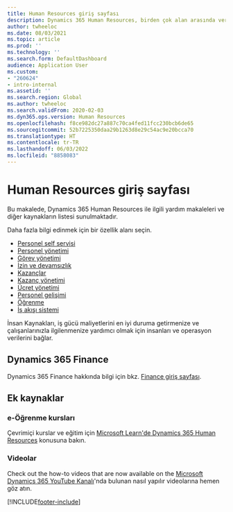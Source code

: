 ```yaml
---
title: Human Resources giriş sayfası
description: Dynamics 365 Human Resources, birden çok alan arasında veri güdümlü çalışan deneyimleri oluşturmak için ihtiyacınız olan işgücü öngörüleri sağlar.
author: twheeloc
ms.date: 08/03/2021
ms.topic: article
ms.prod: ''
ms.technology: ''
ms.search.form: DefaultDashboard
audience: Application User
ms.custom:
- "260624"
- intro-internal
ms.assetid: ''
ms.search.region: Global
ms.author: twheeloc
ms.search.validFrom: 2020-02-03
ms.dyn365.ops.version: Human Resources
ms.openlocfilehash: f8ce982dc27a887c70ca4fed11fcc230bcb6de65
ms.sourcegitcommit: 52b7225350daa29b1263d8e29c54ac9e20bcca70
ms.translationtype: HT
ms.contentlocale: tr-TR
ms.lasthandoff: 06/03/2022
ms.locfileid: "8858083"
---
```

# <a name="human-resources-home-page"></a>Human Resources giriş sayfası



Bu makalede, Dynamics 365 Human Resources ile ilgili yardım makaleleri ve diğer kaynakların listesi sunulmaktadır. 

Daha fazla bilgi edinmek için bir özellik alanı seçin.

- [Personel self servisi](hr-employee-manager-self-service-overview.md)
- [Personel yönetimi](hr-personnel-departments-jobs-positions.md)
- [Görev yönetimi](hr-task-mgmt.md)
- [İzin ve devamsızlık](hr-leave-and-absence-overview.md)
- [Kazançlar](hr-benefits-manage-program.md)
- [Kazanç yönetimi](hr-benefits-management-overview.md)
- [Ücret yönetimi](hr-compensation-overview.md)
- [Personel gelişimi](hr-develop-performance-management-overview.md)
- [Öğrenme](hr-learning-courses.md)
- [İş akışı sistemi]( ../fin-ops-core/fin-ops/organization-administration/overview-workflow-system.md?toc=/dynamics365/human-resources/toc.json)

İnsan Kaynakları, iş gücü maliyetlerini en iyi duruma getirmenize ve çalışanlarınızla ilgilenmenize yardımcı olmak için insanları ve operasyon verilerini bağlar.

## <a name="dynamics-365-finance"></a>Dynamics 365 Finance

Dynamics 365 Finance hakkında bilgi için bkz. [Finance giriş sayfası](../finance/index.md).

## <a name="additional-resources"></a>Ek kaynaklar

### <a name="elearning-courses"></a>e-Öğrenme kursları
Çevrimiçi kurslar ve eğitim için [Microsoft Learn'de Dynamics 365 Human Resources](/learn/browse/?products=dynamics-human-resources&expanded=dynamics-365) konusuna bakın.

### <a name="videos"></a>Videolar

Check out the how-to videos that are now available on the [Microsoft Dynamics 365 YouTube Kanalı](https://www.youtube.com/channel/UCJGCg4rB3QSs8y_1FquelBQ)'nda bulunan nasıl yapılır videolarına hemen göz atın.

[!INCLUDE[footer-include](../includes/footer-banner.md)]
